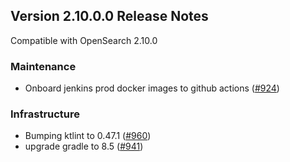 ## Version 2.10.0.0 Release Notes

Compatible with OpenSearch 2.10.0

### Maintenance
* Onboard jenkins prod docker images to github actions ([#924](https://github.com/opensearch-project/reporting/pull/924))

### Infrastructure
* Bumping ktlint to 0.47.1 ([#960](https://github.com/opensearch-project/reporting/pull/960))
* upgrade gradle to 8.5 ([#941](https://github.com/opensearch-project/reporting/pull/941))